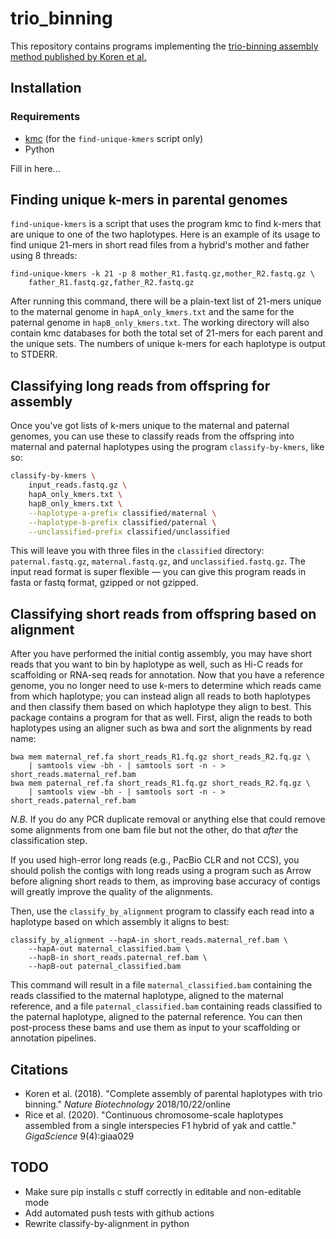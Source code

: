 # trio\_binning
This repository contains programs implementing the [trio-binning assembly method published by Koren et al.](https://www.nature.com/articles/nbt.4277)

## Installation
### Requirements
* [kmc](https://github.com/refresh-bio/KMC) (for the `find-unique-kmers` script only)
* Python

Fill in here...

## Finding unique k-mers in parental genomes
`find-unique-kmers` is a script that uses the program kmc to find k-mers that
are unique to one of the two haplotypes. Here is an example of its usage to find
unique 21-mers in short read files from a hybrid's mother and father using 8
threads:

```
find-unique-kmers -k 21 -p 8 mother_R1.fastq.gz,mother_R2.fastq.gz \
    father_R1.fastq.gz,father_R2.fastq.gz
```

After running this command, there will be a plain-text list of 21-mers unique to
the maternal genome in `hapA_only_kmers.txt` and the same for the paternal
genome in `hapB_only_kmers.txt`. The working directory will also contain kmc
databases for both the total set of 21-mers for each parent and the unique sets.
The numbers of unique k-mers for each haplotype is output to STDERR.

## Classifying long reads from offspring for assembly
Once you've got lists of k-mers unique to the maternal and paternal genomes,
you can use these to classify reads from the offspring into maternal and
paternal haplotypes using the program `classify-by-kmers`, like so:

```bash
classify-by-kmers \
    input_reads.fastq.gz \
    hapA_only_kmers.txt \
    hapB_only_kmers.txt \
    --haplotype-a-prefix classified/maternal \
    --haplotype-b-prefix classified/paternal \
    --unclassified-prefix classified/unclassified
```

This will leave you with three files in the `classified` directory:
`paternal.fastq.gz`, `maternal.fastq.gz`, and `unclassified.fastq.gz`. The
input read format is super flexible &mdash; you can give this program reads in
fasta or fastq format, gzipped or not gzipped.

## Classifying short reads from offspring based on alignment
After you have performed the initial contig assembly, you may have short reads
that you want to bin by haplotype as well, such as Hi-C reads for scaffolding
or RNA-seq reads for annotation. Now that you have a reference genome, you no
longer need to use k-mers to determine which reads came from which haplotype;
you can instead align all reads to both haplotypes and then classify them based
on which haplotype they align to best. This package contains a program for that
as well. First, align the reads to both haplotypes using an aligner such as bwa
and sort the alignments by read name:

```
bwa mem maternal_ref.fa short_reads_R1.fq.gz short_reads_R2.fq.gz \
    | samtools view -bh - | samtools sort -n - > short_reads.maternal_ref.bam
bwa mem paternal_ref.fa short_reads_R1.fq.gz short_reads_R2.fq.gz \
    | samtools view -bh - | samtools sort -n - > short_reads.paternal_ref.bam
```

*N.B.* If you do any PCR duplicate removal or anything else that could remove some
alignments from one bam file but not the other, do that _after_ the
classification step.

If you used high-error long reads (e.g., PacBio CLR and not CCS), you should
polish the contigs with long reads using a program such as Arrow before aligning short reads to
them, as improving base accuracy of contigs will greatly improve the quality of
the alignments.

Then, use the `classify_by_alignment` program to classify each read into a
haplotype based on which assembly it aligns to best:

```
classify_by_alignment --hapA-in short_reads.maternal_ref.bam \
    --hapA-out maternal_classified.bam \
    --hapB-in short_reads.paternal_ref.bam \
    --hapB-out paternal_classified.bam
```
This command will result in a file `maternal_classified.bam` containing the
reads classified to the maternal haplotype, aligned to the maternal reference,
and a file `paternal_classified.bam` containing reads classified to the
paternal haplotype, aligned to the paternal reference. You can then post-process
these bams and use them as input to your scaffolding or annotation pipelines.

## Citations
* Koren et al. (2018). "Complete assembly of parental haplotypes with trio binning." _Nature Biotechnology_ 2018/10/22/online
* Rice et al. (2020). "Continuous chromosome-scale haplotypes assembled from a single interspecies F1 hybrid of yak and cattle." _GigaScience_ 9(4):giaa029

## TODO
* Make sure pip installs c stuff correctly in editable and non-editable mode
* Add automated push tests with github actions
* Rewrite classify-by-alignment in python
